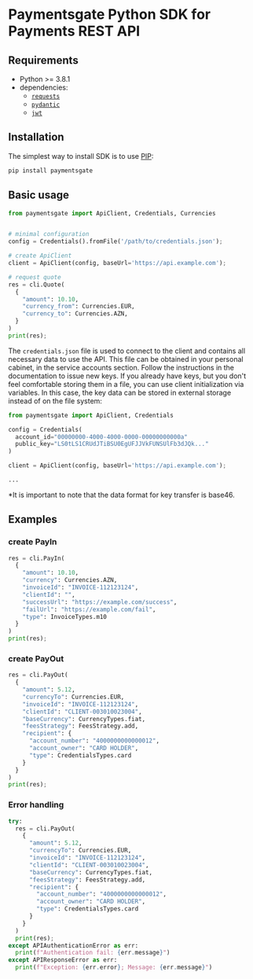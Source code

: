 
# Paymentsgate Python SDK for Payments REST API


## Requirements

- Python >= 3.8.1
- dependencies:
  - [`requests`](https://github.com/kennethreitz/requests)
  - [`pydantic`](https://docs.pydantic.dev/latest/)
  - [`jwt`](https://pyjwt.readthedocs.io/en/stable/)
  
## Installation

The simplest way to install SDK is to use [PIP](https://docs.python.org/3/installing/):

```bash
pip install paymentsgate
```

## Basic usage

```python
from paymentsgate import ApiClient, Credentials, Currencies


# minimal configuration
config = Credentials().fromFile('/path/to/credentials.json');

# create ApiClient
client = ApiClient(config, baseUrl='https://api.example.com');

# request quote
res = cli.Quote(
  {
    "amount": 10.10,
    "currency_from": Currencies.EUR,
    "currency_to": Currencies.AZN,
  }
)
print(res);
```

The `credentials.json` file is used to connect to the client and contains all necessary data to use the API. This file can be obtained in your personal cabinet, in the service accounts section. Follow the instructions in the documentation to issue new keys. If you already have keys, but you don't feel comfortable storing them in a file, you can use client initialization via variables. In this case, the key data can be stored in external storage instead of on the file system:

```python
from paymentsgate import ApiClient, Credentials

config = Credentials(
  account_id="00000000-4000-4000-0000-00000000000a" 
  public_key="LS0tLS1CRUdJTiBSU0EgUFJJVkFUNSUlFb3dJQk..."
)

client = ApiClient(config, baseUrl='https://api.example.com');

...
```
*It is important to note that the data format for key transfer is base46.

## Examples

### create PayIn

```python
res = cli.PayIn(
  {
    "amount": 10.10,
    "currency": Currencies.AZN,
    "invoiceId": "INVOICE-112123124",
    "clientId": "",
    "successUrl": "https://example.com/success",
    "failUrl": "https://example.com/fail",
    "type": InvoiceTypes.m10
  }
)
print(res);
```

### create PayOut

```python
res = cli.PayOut(
  {
    "amount": 5.12,
    "currencyTo": Currencies.EUR,
    "invoiceId": "INVOICE-112123124",
    "clientId": "CLIENT-003010023004",
    "baseCurrency": CurrencyTypes.fiat,
    "feesStrategy": FeesStrategy.add,
    "recipient": {
      "account_number": "4000000000000012",
      "account_owner": "CARD HOLDER",
      "type": CredentialsTypes.card
    }
  }
)
print(res);
```

### Error handling

```python
try:
  res = cli.PayOut(
    {
      "amount": 5.12,
      "currencyTo": Currencies.EUR,
      "invoiceId": "INVOICE-112123124",
      "clientId": "CLIENT-003010023004",
      "baseCurrency": CurrencyTypes.fiat,
      "feesStrategy": FeesStrategy.add,
      "recipient": {
        "account_number": "4000000000000012",
        "account_owner": "CARD HOLDER",
        "type": CredentialsTypes.card
      }
    }
  )
  print(res);
except APIAuthenticationError as err:
  print(f"Authentication fail: {err.message}")
except APIResponseError as err:
  print(f"Exception: {err.error}; Message: {err.message}")
```
